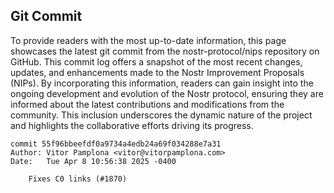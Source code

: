 ## Git Commit
To provide readers with the most up-to-date information, this page showcases the latest git commit from the nostr-protocol/nips repository on GitHub. This commit log offers a snapshot of the most recent changes, updates, and enhancements made to the Nostr Improvement Proposals (NIPs). By incorporating this information, readers can gain insight into the ongoing development and evolution of the Nostr protocol, ensuring they are informed about the latest contributions and modifications from the community. This inclusion underscores the dynamic nature of the project and highlights the collaborative efforts driving its progress.

```shell
commit 55f96bbeefdf0a9734a4edb24a69f034288e7a31
Author: Vitor Pamplona <vitor@vitorpamplona.com>
Date:   Tue Apr 8 10:56:38 2025 -0400

    Fixes C0 links (#1870)
```
